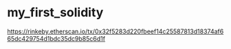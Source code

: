# my_first_solidity

https://rinkeby.etherscan.io/tx/0x32f5283d220fbeef14c25587813d18374af665dc429754d1bdc35dc9b85c6d1f
